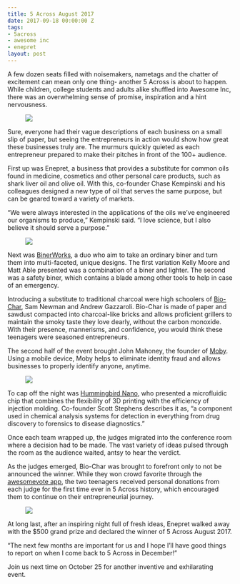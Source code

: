 ```yaml
---
title: 5 Across August 2017
date: 2017-09-18 00:00:00 Z
tags:
- 5across
- awesome inc
- enepret
layout: post
---
```

 
<p>A few dozen seats filled with noisemakers, nametags and the chatter of excitement can mean only one thing- another 5 Across is about to happen.  While children, college students and adults alike shuffled into Awesome Inc, there was an overwhelming sense of promise, inspiration and a hint nervousness.</p><figure data-orig-width="1600" data-orig-height="1067" class="tmblr-full"><img src="https://66.media.tumblr.com/44f841934192788198e19a9ff2fea417/tumblr_inline_owhsmmaaMM1spm8pc_540.jpg" data-orig-width="1600" data-orig-height="1067"/></figure><p><b></b></p><p>Sure, everyone had their vague descriptions of each business on a small slip of paper, but seeing the entrepreneurs in action would show how great these businesses truly are.  The murmurs quickly quieted as each entrepreneur prepared to make their pitches in front of the 100+ audience.</p><p>First up was Enepret, a business that provides a substitute for common oils found in medicine, cosmetics and other personal care products, such as shark liver oil and olive oil.  With this, co-founder Chase Kempinski and his colleagues designed a new type of oil that serves the same purpose, but can be geared toward a variety of markets.</p><p>“We were always interested in the applications of the oils we’ve engineered our organisms to produce,” Kempinski said. “I love science, but I also believe it should serve a purpose.”</p><figure data-orig-width="1600" data-orig-height="1067" class="tmblr-full"><img src="https://66.media.tumblr.com/acae1cab86bb72a07027ea4533232e75/tumblr_inline_owhsmmR7ZS1spm8pc_540.jpg" data-orig-width="1600" data-orig-height="1067"/></figure><p><b></b></p><p>Next was <a href="https://www.binerworks.com/" target="_blank">BinerWorks</a>, a duo who aim to take an ordinary biner and turn them into multi-faceted, unique designs.  The first variation Kelly Moore and Matt Able presented was a combination of a biner and lighter.  The second was a safety biner, which contains a blade among other tools to help in case of an emergency.</p><p>Introducing a substitute to traditional charcoal were high schoolers of <a href="https://sites.google.com/view/bio-char" target="_blank">Bio-Char</a>, Sam Newman and Andrew Gazzaroli.  Bio-Char is made of paper and sawdust compacted into charcoal-like bricks and allows proficient grillers to maintain the smoky taste they love dearly, without the carbon monoxide.  With their presence, mannerisms, and confidence, you would think these teenagers were seasoned entrepreneurs.</p><p>	The second half of the event brought John Mahoney, the founder of <a href="http://gotmoby.com/" target="_blank">Moby</a>. Using a mobile device, Moby helps to eliminate identity fraud and allows businesses to properly identify anyone, anytime.</p><figure data-orig-width="1600" data-orig-height="1067" class="tmblr-full"><img src="https://66.media.tumblr.com/613b036f971edee2a79d35d039edf291/tumblr_inline_owhsmpkdJy1spm8pc_540.jpg" data-orig-width="1600" data-orig-height="1067"/></figure><p><b></b></p><p>To cap off the night was <a href="http://www.hummingbirdnano.com/" target="_blank">Hummingbird Nano</a>, who presented a microfluidic chip that combines the flexibility of 3D printing with the efficiency of injection molding.  Co-founder Scott Stephens describes it as, “a component used in chemical analysis systems for detection in everything from drug discovery to forensics to disease diagnostics.”</p><p>	Once each team wrapped up, the judges migrated into the conference room where a decision had to be made.  The vast variety of ideas pulsed through the room as the audience waited, antsy to hear the verdict.</p><p>	As the judges emerged, Bio-Char was brought to forefront only to not be announced the winner. While they won crowd favorite through the <a href="http://www.5across.org/how-to-vote/" target="_blank">awesomevote app</a>, the two teenagers received personal donations from each judge for the first time ever in 5 Across history, which encouraged them to continue on their entrepreneurial journey.</p><figure data-orig-width="1600" data-orig-height="1067" class="tmblr-full"><img src="https://66.media.tumblr.com/1cdc7c5c048aad53eead227e1df8bf3e/tumblr_inline_owhsmoKdGa1spm8pc_540.jpg" data-orig-width="1600" data-orig-height="1067"/></figure><p><b></b></p><p>At long last, after an inspiring night full of fresh ideas, Enepret walked away with the $500 grand prize and declared the winner of 5 Across August 2017.  </p><p>“The next few months are important for us and I hope I’ll have good things to report on when I come back to 5 Across in December!”</p><p>Join us next time on October 25 for another inventive and exhilarating event.</p>
